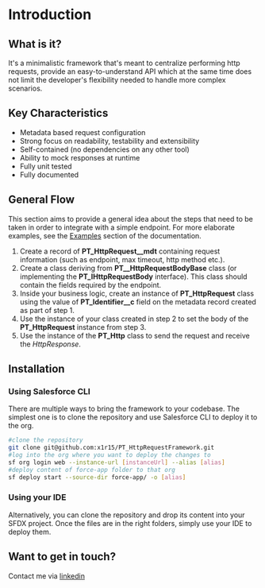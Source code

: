 # Introduction
## What is it?
It's a minimalistic framework that's meant to centralize performing http requests, provide an easy-to-understand API which at the same time does not limit the developer's flexibility needed to handle more complex scenarios.

## Key Characteristics
- Metadata based request configuration
- Strong focus on readability, testability and extensibility
- Self-contained (no dependencies on any other tool)
- Ability to mock responses at runtime
- Fully unit tested
- Fully documented

## General Flow
This section aims to provide a general idea about the steps that need to be taken in order to integrate with a simple endpoint. For more elaborate examples, see the [Examples](Examples.md) section of the documentation.

1. Create a record of **PT_HttpRequest__mdt** containing request information (such as endpoint, max timeout, http method etc.).
2. Create a class deriving from **PT__HttpRequestBodyBase** class (or implementing the **PT_IHttpRequestBody** interface). This class should contain the fields required by the endpoint. 
3. Inside your business logic, create an instance of **PT_HttpRequest** class using the value of **PT_Identifier__c** field on the metadata record created as part of step 1. 
4. Use the instance of your class created in step 2 to set the body of the **PT_HttpRequest** instance from step 3. 
5. Use the instance of the **PT_Http** class to send the request and receive the _HttpResponse_. 

## Installation
### Using Salesforce CLI
There are multiple ways to bring the framework to your codebase. The simplest one is to clone the repository and use Salesforce CLI to deploy it to the org. 
```bash
#clone the repository
git clone git@github.com:x1r15/PT_HttpRequestFramework.git 
#log into the org where you want to deploy the changes to
sf org login web --instance-url [instanceUrl] --alias [alias] 
#deploy content of force-app folder to that org
sf deploy start --source-dir force-app/ -o [alias]
```
### Using your IDE
Alternatively, you can clone the repository and drop its content into your SFDX project. Once the files are in the right folders, simply use your IDE to deploy them.  

## Want to get in touch?
Contact me via [linkedin](https://www.linkedin.com/in/piotr-wyszynski-781968ab/)
